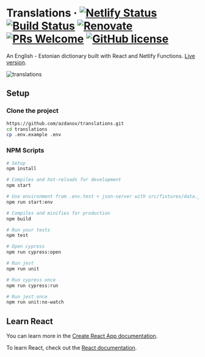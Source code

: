 # Translations &middot; [![Netlify Status](https://api.netlify.com/api/v1/badges/93c1247d-4c97-476c-b6ab-f178c980dd1e/deploy-status)](https://app.netlify.com/sites/translations/deploys) [![Build Status](https://travis-ci.com/azdanov/translations.svg?branch=master)](https://travis-ci.com/azdanov/translations) [![Renovate](https://badges.renovateapi.com/github/azdanov/translations)](https://renovatebot.com/) [![PRs Welcome](https://img.shields.io/badge/PRs-welcome-teal.svg)](http://makeapullrequest.com) [![GitHub license](https://img.shields.io/badge/license-MIT-blue.svg)](https://github.com/azdanov/translations/blob/master/LICENSE)

An English - Estonian dictionary built with React and Netlify Functions. [Live version](https://translations.netlify.com).

![translations](https://user-images.githubusercontent.com/6123841/52497071-c8508e00-2bdd-11e9-822d-1c44cc8c5a2d.png)

## Setup

### Clone the project

```sh
https://github.com/azdanov/translations.git
cd translations
cp .env.example .env
```

### NPM Scripts

```bash
# Setup
npm install

# Compiles and hot-reloads for development
npm start

# Use environment from .env.test + json-server with src/fixtures/data.json
npm run start:env

# Compiles and minifies for production
npm build

# Run your tests
npm test

# Open cypress
npm run cypress:open

# Run jest
npm run unit

# Run cypress once
npm run cypress:run

# Run jest once
npm run unit:no-watch
```

## Learn React

You can learn more in the [Create React App documentation](https://facebook.github.io/create-react-app/docs/getting-started).

To learn React, check out the [React documentation](https://reactjs.org/).
